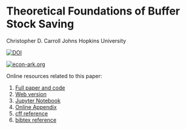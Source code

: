 # Theoretical Foundations of Buffer Stock Saving
Christopher D. Carroll
Johns Hopkins University

[![DOI](https://zenodo.org/badge/304124725.svg)](https://zenodo.org/badge/latestdoi/304124725)

[![econ-ark.org](https://img.shields.io/badge/Powered%20by-Econ--ARK-3e8acc.svg)](https://econ-ark.org/)

Online resources related to this paper:

1. [Full paper and code](https://github.com/llorracc/BufferStockTheory)
1. [Web version](http://llorracc.github.io/BufferStockTheory)
1. [Jupyter Notebook](https://econ-ark.org/materials/BufferStockTheory?launch)
1. [Online Appendix](https://llorracc.github.io/BufferStockTheory/#Appendix)
1. [cff reference]()
1. [bibtex reference]()

